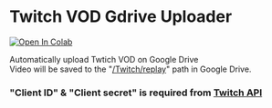 <h1>Twitch VOD Gdrive Uploader</h1>

<a href="https://colab.research.google.com/github/owjxyz/Twitch-VOD-to-Gdrive/blob/main/Twitch_VOD_Uploader.ipynb" target="parent"><img src="https://colab.research.google.com/assets/colab-badge.svg" alt="Open In Colab"></a>

<p>
  Automatically upload Twtich VOD on Google Drive<br>
  Video will be saved to the "<ins>/Twitch/replay</ins>" path in Google Drive.
</p>

<h3>"Client ID" & "Client secret" is required from <a href=https://dev.twitch.tv/console/apps/create>Twitch API</a></h3>

